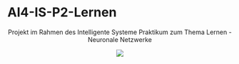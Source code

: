 # AI4-IS-P2-Lernen
<div align="center">

Projekt im Rahmen des Intelligente Systeme Praktikum zum Thema Lernen - Neuronale Netzwerke

![](https://im6.ezgif.com/tmp/ezgif-6-a28290f8d084.gif)

</div>